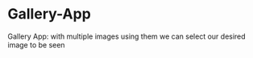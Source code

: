 # Gallery-App
Gallery App: with multiple images using them we can select our desired image to be seen
